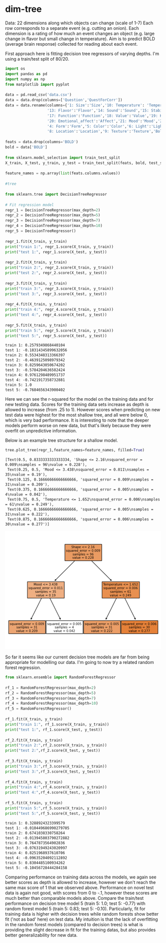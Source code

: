 # dim-tree

Data: 22 dimensions along which objects can change (scale of 1-7)
Each row corresponds to a separate event (e.g. cutting an onion). 
Each dimension is a rating of how much an event changes an object (e.g. large change in flavor but small change in temperature).
Aim is to predict BOLD (average brain response) collected for reading about each event.

First approach here is fitting decision tree regressors of varying depths.
I'm using a train/test split of 80/20.


```python
import os
import pandas as pd
import numpy as np
from matplotlib import pyplot

data = pd.read_csv('data.csv')
data = data.drop(columns=['Question','QuestForCorr'])
data = data.rename(columns={'1: Size':'Size','10: Temperature': 'Temperature','11: Tension':'Tension','12: Scent':'Scent',
                   '13: Flavor':'Flavor','14: Sound':'Sound','15: Stability':'Stability','16: Motoric_interaction':'Motor',
                   '17: Function':'Function','18: Value':'Value','19: Knowledge':'Knowledge','2: Shape':'Shape',
                   '20: Emotional_affect':'Affect','21: Mood':'Mood','22: Weight':'Weight','3: Position':'Position',
                   '4: Form':'Form','5: Color':'Color','6: Light':'Light','7: Surroundings':'Surroundings',
                   '8: Location':'Location','9: Texture':'Texture','Bold':'BOLD'})

feats = data.drop(columns='BOLD')
bold = data['BOLD']

from sklearn.model_selection import train_test_split
X_train, X_test, y_train, y_test = train_test_split(feats, bold, test_size=0.20)

feature_names = np.array(list(feats.columns.values))

#tree

from sklearn.tree import DecisionTreeRegressor

# Fit regression model
regr_1 = DecisionTreeRegressor(max_depth=2)
regr_2 = DecisionTreeRegressor(max_depth=5)
regr_3 = DecisionTreeRegressor(max_depth=7)
regr_4 = DecisionTreeRegressor(max_depth=10)
regr_5 = DecisionTreeRegressor()

regr_1.fit(X_train, y_train)
print("train 1:", regr_1.score(X_train, y_train))
print("test 1:", regr_1.score(X_test, y_test))

regr_2.fit(X_train, y_train)
print("train 2:", regr_2.score(X_train, y_train))
print("test 2:", regr_2.score(X_test, y_test))

regr_3.fit(X_train, y_train)
print("train 3:", regr_3.score(X_train, y_train))
print("test 3:", regr_3.score(X_test, y_test))

regr_4.fit(X_train, y_train)
print("train 4:", regr_4.score(X_train, y_train))
print("test 4:", regr_4.score(X_test, y_test))

regr_5.fit(X_train, y_train)
print("train 5:", regr_5.score(X_train, y_train))
print("test 5:", regr_5.score(X_test, y_test))
```

    train 1: 0.2579349868440104
    test 1: -0.18314345899632056
    train 2: 0.5534348313366397
    test 2: -0.4639125098979342
    train 3: 0.8259643050674202
    test 3: -0.5784204636582424
    train 4: 0.9761298489951737
    test 4: -0.7421917358732881
    train 5: 1.0
    test 5: -0.7684656343900402


Here we can see the r-squared for the model on the training data and for new testing data. 
Scores for the training data sets increase as depth is allowed to increase (from .25 to 1).
However scores when predicting on new test data were highest for the most shallow tree, and all were below 0, which is very bad performance. It is interesting to note that the deeper models perform worse on new data, but that's likely because they were overfit on unpredictive information.

Below is an example tree structure for a shallow model.


```python
tree.plot_tree(regr_1,feature_names=feature_names, filled=True)
```




    [Text(0.5, 0.8333333333333334, 'Shape <= 2.16\nsquared_error = 0.009\nsamples = 96\nvalue = 0.228'),
     Text(0.25, 0.5, 'Mood <= 3.438\nsquared_error = 0.011\nsamples = 35\nvalue = 0.19'),
     Text(0.125, 0.16666666666666666, 'squared_error = 0.009\nsamples = 31\nvalue = 0.209'),
     Text(0.375, 0.16666666666666666, 'squared_error = 0.005\nsamples = 4\nvalue = 0.042'),
     Text(0.75, 0.5, 'Temperature <= 1.652\nsquared_error = 0.006\nsamples = 61\nvalue = 0.249'),
     Text(0.625, 0.16666666666666666, 'squared_error = 0.005\nsamples = 31\nvalue = 0.222'),
     Text(0.875, 0.16666666666666666, 'squared_error = 0.006\nsamples = 30\nvalue = 0.277')]




    
![png](output_3_1.png)
    


So far it seems like our current decision tree models are far from being appropriate for modelling our data. I'm going to now try a related random forest regression.


```python
from sklearn.ensemble import RandomForestRegressor

rf_1 = RandomForestRegressor(max_depth=2)
rf_2 = RandomForestRegressor(max_depth=5)
rf_3 = RandomForestRegressor(max_depth=7)
rf_4 = RandomForestRegressor(max_depth=10)
rf_5 = RandomForestRegressor()

rf_1.fit(X_train, y_train)
print("train 1:", rf_1.score(X_train, y_train))
print("test 1:", rf_1.score(X_test, y_test))

rf_2.fit(X_train, y_train)
print("train 2:",rf_2.score(X_train, y_train))
print("test 2:",rf_2.score(X_test, y_test))

rf_3.fit(X_train, y_train)
print("train 3:",rf_3.score(X_train, y_train))
print("test 3:",rf_3.score(X_test, y_test))

rf_4.fit(X_train, y_train)
print("train 4:",rf_4.score(X_train, y_train))
print("test 4:",rf_4.score(X_test, y_test))

rf_5.fit(X_train, y_train)
print("train 5:",rf_5.score(X_train, y_train))
print("test 5:",rf_5.score(X_test, y_test))
```

    train 1: 0.3288924323399579
    test 1: -0.010449686990279705
    train 2: 0.6741038330758264
    test 2: -0.013945803790272882
    train 3: 0.7647873564902836
    test 3: -0.07631949243020997
    train 4: 0.8251968937610706
    test 4: -0.09635204092112892
    train 5: 0.8304485100934262
    test 5: -0.10456728444284158


Comparing performance on training data across the models, we again see better scores as depth is allowed to increase, however we don't reach the same max score of 1 that we observed above. Performance on novel test data is again not good, with scores from 0 to -.1, however these scores are much better than comparable models above. Compare the train/test performance on decision tree model 5 (train 5: 1.0; test 5: -0.77) with random forest model 5 (train 5: 0.83; test 5: -0.10). Particularly, fit for training data is higher with decision trees while random forests show better fit ('not as bad' here) on test data. My intuition is that the lack of overfitting in the random forest models (compared to decision trees) is what is providing the slight decrease in fit for the training datas, but also provides better generalizability for new data.

